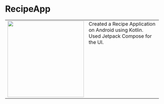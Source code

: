 # RecipeApp
<table>
  <tr>
    <td>
      <img src="https://github.com/splitmoong/RecipeApp/assets/77825583/d4463f48-1235-415b-b76f-044183320607" width="250">
    </td>
    <td valign="top">
      Created a Recipe Application on Android using Kotlin. <br>
      Used Jetpack Compose for the UI. <br>
    </td>
  </tr>
</table>
